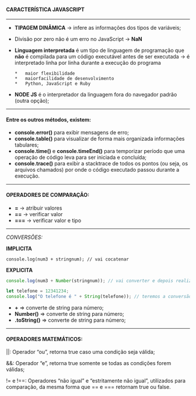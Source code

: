 #### CARACTERÍSTICA JAVASCRIPT

 
---

*   **TIPAGEM DINÂMICA** -> infere as informações dos tipos de variáveis;

*   Divisão por zero não é um erro no JavaScript -> **NaN**

*   **Linguagem interpretada** é um tipo de linguagem de programação que **não** é compilada para um código executável antes de ser executada ->  é interpretado linha por linha durante a execução do programa

        *   maior flexibilidade 
        *   maiorfacilidade de desenvolvimento
        *   Python, JavaScript e Ruby

*   **NODE JS** é o interpretador da linguagem fora do navegador padrão (outra opção);

---

#### Entre os outros métodos, existem:

*   **console.error()** para exibir mensagens de erro;
*   **console.table()** para visualizar de forma mais organizada informações tabulares;
*   **console.time()** e **console.timeEnd()** para temporizar período que uma operação de código leva para ser iniciada e concluída;
*   **console.trace()** para exibir a stacktrace de todos os pontos (ou seja, os arquivos chamados) por onde o código executado passou durante a execução.

---

#### OPERADORES DE COMPARAÇÃO:

*   **=** -> atribuir valores
*   **==** -> verificar valor
*   **===** -> verificar valor e tipo

---

*CONVERSÕES:*

**IMPLICITA**
```JS
console.log(num3 + stringnum); // vai cocatenar
```

**EXPLICITA**
```js
console.log(num3 + Number(stringnum)); // vai converter e depois realizar a soma

let telefone = 12341234;
console.log("O telefone é " + String(telefone)); // teremos a conversão do número 12341234 para uma string “12341234” e assim poderemos fazer a concatenação entre as strings
```


*   **+** => converte de string para número;
*   **Number()** => converte de string para número;
*   **.toString()** => converte de string para número;

---

#### OPERADORES MATEMÁTICOS:

||: Operador “ou”, retorna true caso uma condição seja válida;

&&: Operador “e”, retorna true somente se todas as condições forem válidas;

!= e !==: Operadores “não igual” e “estritamente não igual”, utilizados para comparação, da mesma forma que == e === retornam true ou false.